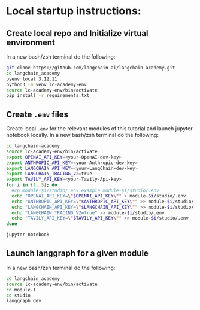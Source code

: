 # Local startup instructions:


## Create local repo and Initialize virtual environment

In a new bash/zsh terminal do the following:

```bash
git clone https://github.com/langchain-ai/langchain-academy.git
cd langchain_academy
pyenv local 3.12.11
python3 -m venv lc-academy-env
source lc-academy-env/bin/activate
pip install -r requirements.txt
```

## Create `.env` files

Create local `.env` for the relevant modules of this tutorial and launch jupyter notebook locally. In a new bash/zsh terminal do the following:

```bash
cd langchain-academy
source lc-academy-env/bin/activate
export OPENAI_API_KEY=<your-OpenAI-dev-key>
export ANTHROPIC_API_KEY=<your-Anthropic-dev-key>
export LANGCHAIN_API_KEY=<your-LangChain-dev-key>
export LANGCHAIN_TRACING_V2=true
export TAVILY_API_KEY=<your-Tavily-Api-key>
for i in {1..5}; do
  #cp module-$i/studio/.env.example module-$i/studio/.env
  echo "OPENAI_API_KEY=\"$OPENAI_API_KEY\"" > module-$i/studio/.env
  echo "ANTHROPIC_API_KEY=\"$ANTHROPIC_API_KEY\"" >> module-$i/studio/.env
  echo "LANGCHAIN_API_KEY=\"$LANGCHAIN_API_KEY\"" >> module-$i/studio/.env
  echo "LANGCHAIN_TRACING_V2=true" >> module-$i/studio/.env
  echo "TAVILY_API_KEY=\"$TAVILY_API_KEY\"" >> module-$i/studio/.env
done

jupyter notebook
```

## Launch langgraph for a given module 

In a new bash/zsh terminal do the following::
```bash
cd langchain_academy
source lc-academy-env/bin/activate
cd module-1
cd studio
langgraph dev
```
